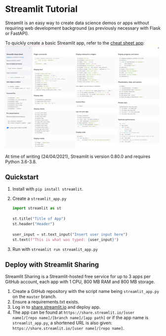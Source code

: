# Streamlit Tutorial

Streamlit is an easy way to create data science demos or apps without requiring web development background (as previously necessary with Flask or FastAPI).

To quickly create a basic Streamlit app, refer to the [cheat sheet app](https://share.streamlit.io/daniellewisdl/streamlit-cheat-sheet/app.py):
![image](streamlit-cheat-sheet.png)

At time of writing (24/04/2021), Streamlit is version 0.80.0 and requires Python 3.6-3.8.

## Quickstart

1. Install with `pip install streamlit`.
2. Create a `streamlit_app.py`

    ```python
    import streamlit as st
    
    st.title("Title of App")
    st.header("Header")
    
    user_input = st.text_input("Insert user input here")
    st.text(f"This is what was typed: {user_input}")
    ```
3. Run with `streamlit run streamlit_app.py`

## Deploy with Streamlit Sharing

Streamlit Sharing is a Streamlit-hosted free service for up to 3 apps per GitHub account, each app with 1 CPU, 800 MB RAM and 800 MB storage.

1. Create a GitHub repository with the script name being `streamlit_app.py` on the `master` branch.
2. Ensure a requirements.txt exists.
3. Log in to [share.streamlit.io](https://share.streamlit.io/) and deploy app.
4. The app can be found at `https://share.streamlit.io/[user name]/[repo name]/[branch name]/[app path]` or if the app name is `streamlit_app.py`, a shortened URL is also given: `https://share.streamlit.io/[user name]/[repo name]`.
